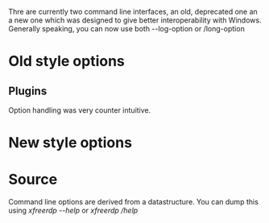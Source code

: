 Thre are currently two command line interfaces, an old, deprecated one an a new one which was designed to give better interoperability with Windows. Generally speaking, you can now use both --log-option or /long-option


# Old style options
## Plugins
Option handling was very counter intuitive.

# New style options

# Source
Command line options are derived from a datastructure. You can dump this using _xfreerdp --help_ or _xfreerdp /help_